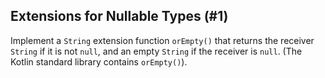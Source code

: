 ## Extensions for Nullable Types (#1)

Implement a `String` extension function `orEmpty()` that returns the receiver
`String` if it is not `null`, and an empty `String` if the receiver is `null`.
(The Kotlin standard library contains `orEmpty()`).
